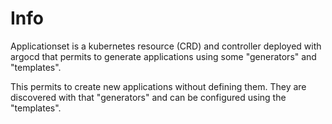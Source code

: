 # Info

Applicationset is a kubernetes resource (CRD) and controller deployed with argocd that permits to generate applications using some "generators" and "templates".

This permits to create new applications without defining them. They are discovered with that "generators" and can be configured using the "templates".
